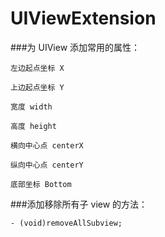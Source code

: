 # UIViewExtension

###为 UIView 添加常用的属性：
```
左边起点坐标 X

上边起点坐标 Y

宽度 width

高度 height

横向中心点 centerX

纵向中心点 centerY

底部坐标 Bottom
```


###添加移除所有子 view 的方法：
```
- (void)removeAllSubview;
```
